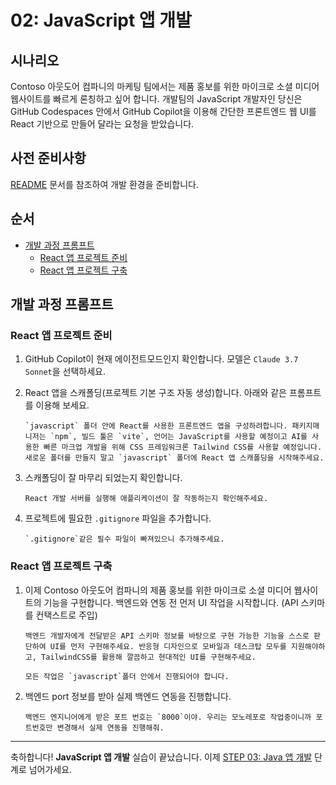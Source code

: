 # 02: JavaScript 앱 개발

## 시나리오

Contoso 아웃도어 컴파니의 마케팅 팀에서는 제품 홍보를 위한 마이크로 소셜 미디어 웹사이트를 빠르게 론칭하고 싶어 합니다. 개발팀의 JavaScript 개발자인 당신은 GitHub Codespaces 안에서 GitHub Copilot을 이용해 간단한 프론트엔드 웹 UI를 React 기반으로 만들어 달라는 요청을 받았습니다.

## 사전 준비사항

[README](../README.md) 문서를 참조하여 개발 환경을 준비합니다.

## 순서

- [개발 과정 프롬프트](#개발-과정-프롬프트)
  - [React 앱 프로젝트 준비](#react-앱-프로젝트-준비)
  - [React 앱 프로젝트 구축](#react-앱-프로젝트-구축)

## 개발 과정 프롬프트

### React 앱 프로젝트 준비

1. GitHub Copilot이 현재 에이전트모드인지 확인합니다. 모델은 `Claude 3.7 Sonnet`을 선택하세요.

1. React 앱을 스캐폴딩(프로젝트 기본 구조 자동 생성)합니다. 아래와 같은 프롬프트를 이용해 보세요.

    ```text
    `javascript` 폴더 안에 React를 사용한 프론트엔드 앱을 구성하려합니다. 패키지매니저는 `npm`, 빌드 툴은 `vite`, 언어는 JavaScript를 사용할 예정이고 AI를 사용한 빠른 마크업 개발을 위해 CSS 프레임워크론 Tailwind CSS를 사용할 예정입니다. 새로운 폴더를 만들지 말고 `javascript` 폴더에 React 앱 스캐폴딩을 시작해주세요.
    ```

1. 스캐폴딩이 잘 마무리 되었는지 확인합니다.

    ```text
    React 개발 서버를 실행해 애플리케이션이 잘 작동하는지 확인해주세요.
    ```

1. 프로젝트에 필요한 `.gitignore` 파일을 추가합니다.

    ```text
    `.gitignore`같은 필수 파일이 빠져있으니 추가해주세요.
    ```

### React 앱 프로젝트 구축

1. 이제 Contoso 아웃도어 컴파니의 제품 홍보를 위한 마이크로 소셜 미디어 웹사이트의 기능을 구현합니다. 백엔드와 연동 전 먼저 UI 작업을 시작합니다. (API 스키마를 컨택스트로 주입)

    ```text
    백엔드 개발자에게 전달받은 API 스키마 정보를 바탕으로 구현 가능한 기능을 스스로 판단하여 UI를 먼저 구현해주세요. 반응형 디자인으로 모바일과 데스크탑 모두를 지원해야하고, TailwindCSS를 활용해 깔끔하고 현대적인 UI를 구현해주세요.

    모든 작업은 `javascript`폴더 안에서 진행되어야 합니다.
    ```

2. 백엔드 port 정보를 받아 실제 백엔드 연동을 진행합니다.

    ```text
    백엔드 엔지니어에게 받은 포트 번호는 `8000`이야. 우리는 모노레포로 작업중이니까 포트번호만 변경해서 실제 연동을 진행해줘. 
    ```

---

축하합니다! **JavaScript 앱 개발** 실습이 끝났습니다. 이제 [STEP 03: Java 앱 개발](./03-java.md) 단계로 넘어가세요.
